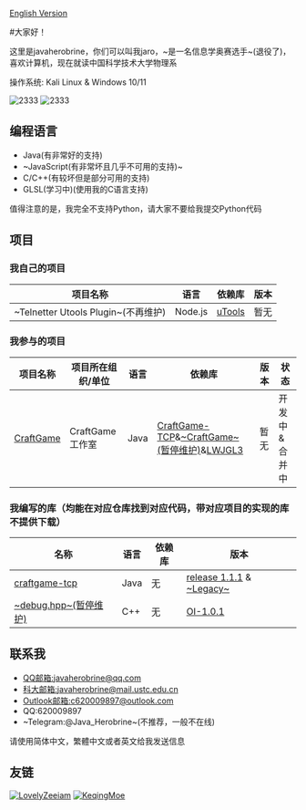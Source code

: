 [English Version](https://github.com/javaherobrine/javaherobrine/blob/main/README-en.md)

#大家好！ 

这里是javaherobrine，你们可以叫我jaro，~是一名信息学奥赛选手~(退役了)，喜欢计算机，现在就读中国科学技术大学物理系

操作系统: Kali Linux & Windows 10/11

![2333](https://github-readme-stats-89dq8p8qw.vercel.app/api/top-langs/?username=javaherobrine)
![2333](https://github-readme-stats-89dq8p8qw.vercel.app/api?username=javaherobrine&show_icons=true&count_private=true)

## 编程语言
- Java(有非常好的支持)
- ~JavaScript(有非常坏且几乎不可用的支持)~
- C/C++(有较坏但是部分可用的支持)
- GLSL(学习中)(使用我的C语言支持)

值得注意的是，我完全不支持Python，请大家不要给我提交Python代码

## 项目
### 我自己的项目
|项目名称|语言|依赖库|版本|
|-------|---|------|----|
|~Telnetter Utools Plugin~(不再维护)|Node.js|[uTools](https://u.tools)|暂无|
### 我参与的项目
|项目名称|项目所在组织/单位|语言|依赖库|版本|状态|
|-------|----------------|---|------|----|----|
|[CraftGame](https://github.com/javaherobrine/CraftGame)|CraftGame工作室|Java|[CraftGame-TCP](https://github.com/javaherobrine/craftgame-tcp-library)&[~CraftGame~(暂停维护)](https://github.com/LovelyZeeiam/CraftGame)&[LWJGL3](https://www.lwjgl.org/)|暂无|开发中&合并中|
### 我编写的库（均能在对应仓库找到对应代码，带对应项目的实现的库不提供下载）
|名称|语言|依赖库|版本|
|-------------|------------------|----------|---------|
|[craftgame-tcp](https://github.com/javaherobrine/craftgame-tcp-library)|Java|无|[release 1.1.1](https://github.com/javaherobrine/craftgame-tcp-library/releases/tag/v1.1.1) & [~Legacy~](https://github.com/javaherobrine/craftgame-tcp-library/releases/tag/legacy-version)|
|[~debug.hpp~(暂停维护)](https://github.com/javaherobrine/OI)|C++|无|[OI-1.0.1](https://github.com/javaherobrine/OI/blob/main/debug.hpp)|

## 联系我
- [QQ邮箱:javaherobrine@qq.com](mailto:javaherobrine@qq.com)
- [科大邮箱:javaherobrine@mail.ustc.edu.cn](mailto:javaherobrine@mail.ustc.edu.cn)
- [Outlook邮箱:c620009897@outlook.com](mailto:c620009897@outlook.com)
- QQ:620009897
- ~Telegram:@Java_Herobrine~(不推荐，一般不在线)

请使用简体中文，繁體中文或者英文给我发送信息

## 友链
[![LovelyZeeiam](https://avatars.githubusercontent.com/u/37842325?v=4)](https://github.com/LovelyZeeiam)
[![KeqingMoe](https://avatars.githubusercontent.com/u/59642397?v=4)](https://github.com/KeqingMoe)
